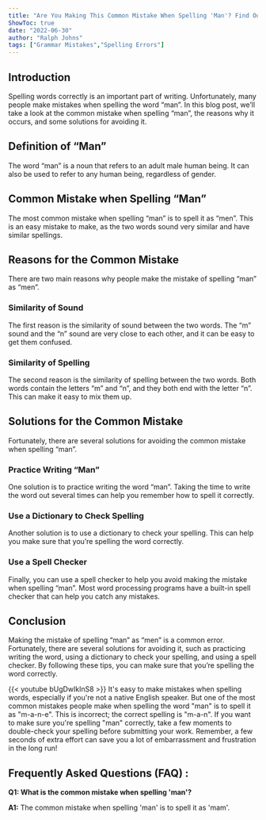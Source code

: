 ```yaml
---
title: "Are You Making This Common Mistake When Spelling 'Man'? Find Out Now!"
ShowToc: true 
date: "2022-06-30"
author: "Ralph Johns" 
tags: ["Grammar Mistakes","Spelling Errors"]
---
```

## Introduction

Spelling words correctly is an important part of writing. Unfortunately, many people make mistakes when spelling the word “man”. In this blog post, we’ll take a look at the common mistake when spelling “man”, the reasons why it occurs, and some solutions for avoiding it.

## Definition of “Man”

The word “man” is a noun that refers to an adult male human being. It can also be used to refer to any human being, regardless of gender.

## Common Mistake when Spelling “Man”

The most common mistake when spelling “man” is to spell it as “men”. This is an easy mistake to make, as the two words sound very similar and have similar spellings.

## Reasons for the Common Mistake

There are two main reasons why people make the mistake of spelling “man” as “men”.

### Similarity of Sound

The first reason is the similarity of sound between the two words. The “m” sound and the “n” sound are very close to each other, and it can be easy to get them confused.

### Similarity of Spelling

The second reason is the similarity of spelling between the two words. Both words contain the letters “m” and “n”, and they both end with the letter “n”. This can make it easy to mix them up.

## Solutions for the Common Mistake

Fortunately, there are several solutions for avoiding the common mistake when spelling “man”.

### Practice Writing “Man”

One solution is to practice writing the word “man”. Taking the time to write the word out several times can help you remember how to spell it correctly.

### Use a Dictionary to Check Spelling

Another solution is to use a dictionary to check your spelling. This can help you make sure that you’re spelling the word correctly.

### Use a Spell Checker

Finally, you can use a spell checker to help you avoid making the mistake when spelling “man”. Most word processing programs have a built-in spell checker that can help you catch any mistakes.

## Conclusion

Making the mistake of spelling “man” as “men” is a common error. Fortunately, there are several solutions for avoiding it, such as practicing writing the word, using a dictionary to check your spelling, and using a spell checker. By following these tips, you can make sure that you’re spelling the word correctly.

{{< youtube bUgDwIklnS8 >}} 
It's easy to make mistakes when spelling words, especially if you're not a native English speaker. But one of the most common mistakes people make when spelling the word "man" is to spell it as "m-a-n-e". This is incorrect; the correct spelling is "m-a-n". If you want to make sure you're spelling "man" correctly, take a few moments to double-check your spelling before submitting your work. Remember, a few seconds of extra effort can save you a lot of embarrassment and frustration in the long run!

## Frequently Asked Questions (FAQ) :
**Q1: What is the common mistake when spelling 'man'?**

**A1:** The common mistake when spelling 'man' is to spell it as 'mam'.





